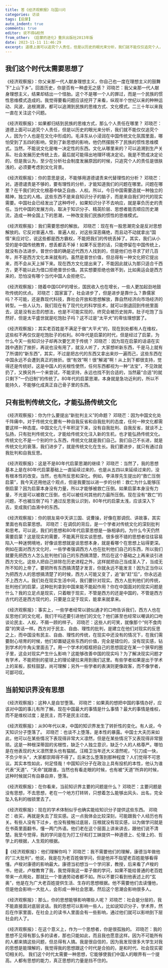 ```yaml
---
title: 答《经济观察报》马国川问
categories: 访谈
tags: [启蒙]
auto_indent: true
comments: true
editor: 说不得&皎然
from_other: 《启蒙的进化》重庆出版社2013年版
date: 2023-11-11 11:46:29
excerpt: 道德上面可以追究个人责任，但是以历史的眼光来分析，我们就不能仅仅追究个人，因为个人也是在文化中形成的。毛泽东从小浸润在中国传统文化氛围里面，哪怕受到了五四的影响，受到了新思想的影响，他仍然摆脱不了民族的惯性思维模式。当然，不能说文化是唯一决定性的东西。文化从哪里来的？可以追溯到生产关系、社会发展历史传统上去，最后就可能得出地理环境决定论。我是不赞成决定论的，但是我认为，至少在分析社会制度发展原因的时候，只追究个人的责任是很肤浅的，必须要考虑到文化背景。
---
```

## 我们这个时代太需要思想了

《经济观察报》：你父亲那一代人献身理想主义，你自己也一度在理想主义的鼓舞下“上山下乡”。回首历史，你是否有一种虚无之感？
邓晓芒：我父亲那一代人献身理想主义，结果却结出一个怪胎。这个不是哪一个人的罪过，而是一个民族的惯性思维模式造成的。我觉得要看问题应该挖开了来看，纵观半个世纪以来的种种运动、风波，追根溯源，都可以追溯到民族的思维方式、文化模式。二三十年以来我一直在关注这个问题。

《经济观察报》：如果都归结到民族的思维方式，那么个人责任在哪里？
邓晓芒：道德上面可以追究个人责任，但是以历史的眼光来分析，我们就不能仅仅追究个人，因为个人也是在文化中形成的。毛泽东从小浸润在中国传统文化氛围里面，哪怕受到了五四的影响，受到了新思想的影响，他仍然摆脱不了民族的惯性思维模式。当然，不能说文化是唯一决定性的东西。文化从哪里来的？可以追溯到生产关系、社会发展历史传统上去，最后就可能得出地理环境决定论。我是不赞成决定论的，但是我认为，至少在分析社会制度发展原因的时候，只追究个人的责任是很肤浅的，必须要考虑到文化背景。

《经济观察报》：你的意思是说，不能够用道德谴责来代替理性的分析？
邓晓芒：对。道德谴责是不够的，要有理性的分析，才能知道我们的问题在哪里。问题在哪里？在千我们的文化根基中缺乏自由、人权。所以，今日中国需要造就一种独立的精神，独立的人格。这些东西不是来自知识分子的脑子，而是来自我们时代的现实需要。中国社会已经发出了这种呼吁，如果知识分子不去响应，就是辜负历史的责任。当代中国的发展方向，取决于知识分子、精英阶层、思想者能否顺应历史潮流，造成一种全国上下的思潮，一种改变我们民族的惯性的思维模式。

《经济观察报》：我们需要思想的解放。
邓晓芒：现在有一股思潮完全是反对思想解放的。它反对普遍人性、普遍人权，对这些深恶痛绝，而且动不动就拿出“国情”来应对它，说这些都是西方霸权，不能把我们的传统丢掉了。其实，我们从小受的是中国传统教育，想丢都丢不掉！如果不反思的话，只能停留在中国传统上，就没有办法进步。普世价值的确是近代西方人找到的，但是他们也寻求了好几百年，并不是西方文化本来就有的。虽然是普世价值，但总得有一种文化把它提出来，而不会从天上掉下来。现在西方文化提出来了，不能因此就认为那只适合千西方，更不能以此为借口拒绝普世价值。其实想要拒绝也做不到，比如奥运会是西方来的，恐怕没有哪个当代中国人会拒绝它。

《经济观察报》：随着中国GDP的增长，国民收入也在增长，一些人更加起劲地鼓吹传统的优点。
邓晓芒：国家富了，社会进步了，但是进步是靠什么？靠儒家吗？不可能，还是靠现代科技，靠社会开放和思想解放，靠自然经济向市场经济的转型。一些人认为，我们现在有了现代化的科学技术，就可以倒退回到传统里面去，这是没有出息的想法，也是不可能实现的，终究会被历史抛弃。肚子吃饱了当然好，但是太平盛世就是吃饱肚子吗？这不过是“太平犬”的卑怯理想罢了。

《经济观察报》：其实老百姓是不满足于做“大平犬”的，现在到处都有人在维权，这些权不再仅仅是吃饱肚子的权利。80年代是启蒙的时代，但是经过了启蒙，为什么今天一些知识分子却再次要乞灵于传统？
邓晓芒：因为现在启蒙的话语在实践中遇到了挫折，再说也没有用了，就没人听了，大家想听新东西，千是马上就有了所谓的“新东西”，其实，不过是把古代的东西又拿出来炒一遍而己，这些东西在中国永远不会遭到真正的挫折。很“有效”啊！很“解渴”啊！从上到下都很支持，觉得还是传统好。这是中国人的劣根性使然，任何东西都视为一种“法宝”，不见效就扔了，又换另外一个来尝试，不能坚持，永远也找不到合适的，当然最“合适”的就只剩下“一仍旧制”的传统了。80年代的启蒙思潮，本身就是急功近利的，所以不能持久，不能够化成真正自己骨子里的东西。

## 只有批判传统文化，才能弘扬传统文化

《经济观察报》：你为什么要提出“新批判主义”的命题？
邓晓芒：因为中国文化处千阵痛中。对于传统文化要有一种自我反省和自我批判的态度，任何一种文化都需要这样一种态度。中国文化几千年积淀下来，没有自我批判、自我反省，就谈不上弘扬，只有批判传统文化，才能给传统文化注入新的生机，也才能弘扬传统文化。传统文化不是一个别的什么东西，传统文化就是我们自己。我们自己不长进，就是传统文化的衰落，我们进步了，就是传统文化在生长。我们要进步，就只有通过自我批判和自我反思。

《经济观察报》：这是不是80年代启蒙思潮的继续？
邓晓芒：当然了，我的思想基本上是在80年代启蒙基础上一直延续过来的，也是从五四以来延续过来的，没有根本性的改变。当然，也有所反思和深化。例如，李泽厚先生提出的“救亡压倒启蒙”，我今天还用他这个观点，但是我要加以进一步的分析：救亡为什么能够压倒启蒙？因为启蒙本身没有力量，所以才能够被救亡压倒。如果启蒙本身没有力量，不光是可以被救亡压倒，也可以被任何其他的力最所压倒。现在没有“救亡”的问题，不也被压倒了吗？通过反思我认识到，80年代的启蒙太浅，应该深入下去，变成我们血液中的东西。

《经济观察报》：你的朋友易中天讲三国、说曹操，好像在那调侃、讲故事，其实里面也有启蒙思想。
邓晓芒：在调侃的背后，是一个学者对传统文化的深刻批判和思考。可以说，我们的思想和80年代启蒙思想是一脉相承的。为什么今天仍然需要启蒙？这是现实的需要，不能离开现实谈思想。很多很不错的思想者往往容易陷入一种迷惘境地，好像谈思想就是谈思想本身，就是看哪个在思想上钻得更深。例如在面对西方文化时，一些学者强调西方人也在批判他们自己的东西，所以我们就要先把西方人怎么批判他们自己的东西搞清楚，然后在这个基础之上再来谈引进西方文化。这些人把自己排除在历史进程之外，这样就把自己当成圣人了，当成无所不知的上帝了。要把所有东西搞清楚才发言，你就永远不能发言！因为正当你以为把西方人的思想搞清楚了的时候，西方人可能又变了，追“新”赶“后”，你永远追不上西方人。我们处在现实生活中间，我们要针对现实。西方人批判他们的传统，批判他们的启蒙，这种批判拿到中国来能不能起作用？你在中国面对的现实问题是什么？我的立足点是现实，只着眼于现实，不管是西方的还是中国的，不管是西方古代的还是西方现代的，只要是立足于现实，能拿来就拿来。

《经济观察报》：事实上，一些学者经常以貌似通才的口吻告诉我们，西方人也在反思他们的文化呢，我们干吗还要引进他们的文化？他们甚至也经常以嘲讽的口吻谈论民主、人权，不屑一顾的样子。
邓晓芒：这些人的可笑，就像那个“何不食肉糜”的笑话一样。西方对于民主、自由、理性的批判，是建立在他们对现实的反思之上，而中国没有民主、自由、理性的传统，在现实中还没有的情况下，在我们需要耐心培育的时候，他们却置疑这些东西的价值，完全是错位的，没有现实感，钻到学术的牛角尖里面去了。用一个学术的框框把自己的思想固定在某一个狭窄的圈子里，这会对现实产生什么影响？这能够改善中国的现实吗？为了解决现实问题才有学术，不能把别的星球上的理论硬拉来用到我们这里。有些学者如果是出于学术上的呆板，胶柱鼓瑟，尚可理解；另外一些学者的表演则更像政客，而不像学者，可鄙可叹。

## 当前知识界没有思想

《经济观察报》：这种人是自甘堕落。
邓晓芒：如果真的想把中国的事情办好，应该对中国的事儿有所了解。现在中国最大的事情是什么事情？最大的事情是维权，而不是维权过度；是民主，而不是民主过度。

《经济观察报》：从90年代以来，中国的知识界发生了转折性的变化。有人说，今天知识分子堕落了。
邓晓芒：也谈不上堕落，是本性的暴露。中国士大夫历来如此，他可以在某些情况下表现得非常大义凛然，但是在某些情况下又表现得非常狠琐。这是一种根深蒂固的劣根性，缺乏个人独立意识，缺乏个人的人格尊严。哪怕是在他表现的大义凛然里头也有猫腻。汪精卫当年还大义凛然呢，“引刀成一快，不负少年头”，大家都崇拜得不得了。后来怎么堕落到那种程度？人们觉得不可思议。其实本性如此，何足怪哉！中国知识分子在政治上具有投机的本性，他认为谁代表“天道”、“天命”就跟谁，当然也有看走眼的时候，也有被“天道”所弃的时候，这种时候就只有自暴自弃，堕落。

《经济观察报》：在你看来，当前知识界主要的问题是什么？
邓晓芒：主要问题是没有思想，不去思想，老在一个地方打转转，只想着怎么能够出风头、出名，完全坠入名利的枷锁里去了。

《经济观察报》：现在的学术体制似乎也确实能给知识分子提供这些东西。
邓晓芒：收买，再就是失去了现实感。这一点我体会比较深刻，可能跟我个人经历也有关。有些人没有下过乡，也没有接触过底层，压根就没有现实感，以为做学问就是在书斋里面翻书，懂一两门外语。他们老在这个层面上讲来讲去，跟他们说不清楚。我至今觉得，我的学问是在为打工仔和打工妹提供一种道德上、伦理上的、哲学上的根据，人生观的根据。

《经济观察报》：他们理解你吗？
邓晓芒：我不需要他们的理解，康德当年做他的“三大批判”，他说，我是在为老百姓做学问，但是他并不指望老百姓能够看得懂。卢梭对康德的影响最大。康德当初想当一个学问家，教授，后来看了卢梭的书，他说，卢梭教育了我，我觉得我这一辈子做的学问，如果不能给普通的老百姓带来一点用处，那就比一个普通劳动者都不如。所以不要只看到他表述上的“玄奥”，他是在为广大老百姓提供生活、生存的思想根据。他不需要他们去读懂他，但是他会影响一大批人，会形成一种社会思潮，然后这个思潮会影响很多人。

《经济观察报》：那么，你的思想能够影响哪些人呢？
邓晓芒：社会是分层的，我不能直接面对底层说话。我的思想可以影响一些人，比如说知识分子，学术界，然后在作家里面，在社会上的读书人里面会有一些影响，通过他们就可以影响到下层社会的人了。

《经济观察报》：在这个意义上，作为一个思想者，你是很孤独的。
邓晓芒：我的思想不见得有那么多的读者，那也只能如此，而且我也愿意这样。因为不可能所有的人都来搞这些问题，但总得有人搞。我是很自信的，因为我发现很多大学生对我的思想是能理解的，我觉得我的思想跟这个时代是合拍的，是和时代、社会现实密切相关的。
我们这个时代太需要一种思想，它能够使我们中国人的眼界有一个提高。人都有思想的能力，真正思想的力量是挡不住的。
